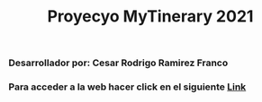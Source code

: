 <!DOCTYPE html>
<html lang="en">
  <head>
    <meta charset="utf-8" />
    <meta name="viewport" content="width=device-width, initial-scale=1" />    
  </head>
  <body>
      <header>
         <h1 style='text-align:center;'> Proyecyo MyTinerary 2021 </h1>
      </header>
      <section>
         <h3>Desarrollador por: Cesar Rodrigo Ramirez Franco</h3>
         <h3>Para acceder a la web hacer click en el siguiente <a href="https://mytineraryramirez.herokuapp.com" target="_blank">Link</a> <a></a></h3>
      </section>      
  </body>
</html>